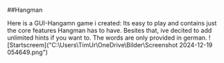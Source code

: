 ##Hangman

Here is a GUI-Hangamn game i created:
Its easy to play and contains just the core features Hangman has to have. Besites that, ive decited to add unlimited hints if you want to. The words are only provided in german.
![Startscreem]("C:\Users\TimUr\OneDrive\Bilder\Screenshot 2024-12-19 054649.png")
